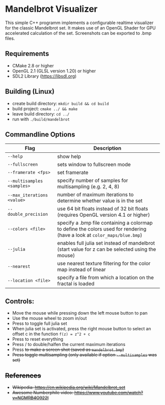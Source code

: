 # Mandelbrot Visualizer
This simple C++ programm implements a configurable realtime visualizer for the classic Mandelbrot set. It makes use of an OpenGL Shader for GPU accelerated calculation of the set. Screenshots can be exported to .bmp files.

## Requirements
- CMake 2.8 or higher
- OpenGL 2.1 (GLSL version 1.20) or higher 
- SDL2 Library (https://libsdl.org)

## Building (Linux)
- create build directory: `mkdir build && cd build`
- build project: `cmake ../ && make`
- leave build directory: `cd ../`
- run with `./build/mandelbrot`

## Commandline Options
|Flag|Description|
|---|---|
|`--help`|show help|
|`--fullscreen`|sets window to fullscreen mode|
|`--framerate <fps>`|set framerate|
|`--multisamples <samples>`|specify number of samples for multisampling (e.g. 2, 4, 8)|
|`--max_iterations <value>` |number of maximum iterations to determine whether value is in the set|
|`--double_precision`|use 64 bit floats instead of 32 bit floats (requires OpenGL version 4.1 or higher)|
|`--colors <file>`|specify a .bmp file containing a colormap to define the colors used for rendering (have a look at `color_maps/blue.bmp`) |
|`--julia`|enables full julia set instead of mandelbrot (start value for z can be selected using the mouse)|
|`--nearest`|use nearest texture filtering for the color map instead of linear|
|`--location <file>`|specify a file from which a location on the fractal is loaded|

## Controls:
- Move the mouse while pressing down the left mouse button to pan
- Use the mouse wheel to zoom in/out
- Press <j> to toggle full julia set
- When julia set is activated, press the right mouse button to select an offset c in the function `f(z) = z^2 + c`
- Press <r> to reset everything
- Press <d>/<h> to double/halfen the current maximum iterations
- Press <s> to make a screen shot (saved as `mandelbrot.bmp`)
- Press <m> toggle multisampling (only available if option `--multisamples` was set)

## References
- Wikipedia: https://en.wikipedia.org/wiki/Mandelbrot_set
- Awesome Numberphile video: https://www.youtube.com/watch?v=NGMRB4O922I
